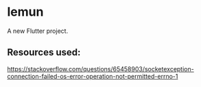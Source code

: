 # lemun

A new Flutter project.

## Resources used:

https://stackoverflow.com/questions/65458903/socketexception-connection-failed-os-error-operation-not-permitted-errno-1


